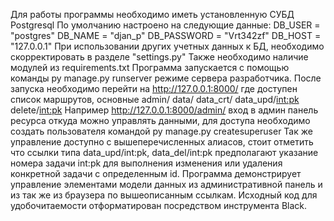 Для работы программы необходимо иметь установленную СУБД Postgresql По умолчанию настроено на следующие данные: DB_USER = "postgres" DB_NAME = "djan_p" DB_PASSWORD = "Vrt342zf" DB_HOST = "127.0.0.1" При использовании других учетных данных к БД, необходимо скорректировать в разделе "settings.py" Также необходимо наличие модулей из requirements.txt Программа запускается с помощью команды py  manage.py runserver  режиме сервера разработчика. После запуска необходимо перейти на http://127.0.0.1:8000/ где доступен список  маршрутов, 
основные admin/
data/
data_crt/
data_upd/<int:pk>
delete/<int:pk>
Например http://127.0.0.1:8000/admin/ вход в админ панель ресурса откуда можно управлять данными, для доступа необходимо создать пользователя командой   py  manage.py createsuperuser
Так же управление доступно с вышеперечисленных алиасов, стоит отметить что ссылки типа data_upd/int:pk, data_del/int:pk предполагают указание номера задачи int:pk для выполнения изменения или удаления конкретной задачи с определенным id.
Программа демонстрирует управление элементами модели данных из административной панель и из так же из браузера по вышеописанным ссылкам. Исходный код для удобочитаемости отформатирован посредством инструмента Black.
